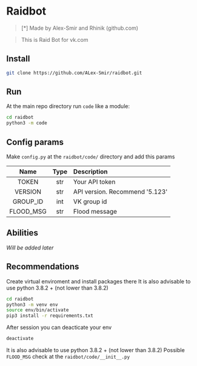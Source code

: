  # Raidbot
>[*] Made by Alex-Smir and Rhinik (github.com)

>This is Raid Bot for vk.com
## Install
```bash
git clone https://github.com/ALex-Smir/raidbot.git
``` 
## Run
At the main repo directory run `code` like a module:
```bash
cd raidbot
python3 -m code
```
## Config params
Make `config.py` at the `raidbot/code/` directory and add this params

|Name|Type|Description|
|:-:|:-:|:-|
|TOKEN|str|Your API token|
|VERSION|str|API version. Recommend '5.123'|
|GROUP_ID|int|VK group id|
|FLOOD_MSG|str|Flood message|

## Abilities
_Will be added later_

## Recommendations
Create virtual enviroment and install packages there
It is also advisable to use python 3.8.2 + (not lower than 3.8.2)
```bash
cd raidbot
python3 -m venv env
source env/bin/activate
pip3 install -r requirements.txt
```
After session you can deacticate your env
```bash
deactivate
```
It is also advisable to use python 3.8.2 + (not lower than 3.8.2)
Possible `FLOOD_MSG` check at the `raidbot/code/__init__.py`
